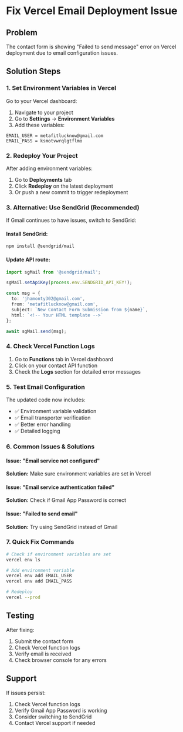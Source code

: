 # Fix Vercel Email Deployment Issue

## Problem
The contact form is showing "Failed to send message" error on Vercel deployment due to email configuration issues.

## Solution Steps

### 1. Set Environment Variables in Vercel

Go to your Vercel dashboard:
1. Navigate to your project
2. Go to **Settings** → **Environment Variables**
3. Add these variables:

```
EMAIL_USER = metafitlucknow@gmail.com
EMAIL_PASS = ksmotvwrqlgtflmo
```

### 2. Redeploy Your Project

After adding environment variables:
1. Go to **Deployments** tab
2. Click **Redeploy** on the latest deployment
3. Or push a new commit to trigger redeployment

### 3. Alternative: Use SendGrid (Recommended)

If Gmail continues to have issues, switch to SendGrid:

#### Install SendGrid:
```bash
npm install @sendgrid/mail
```

#### Update API route:
```typescript
import sgMail from '@sendgrid/mail';

sgMail.setApiKey(process.env.SENDGRID_API_KEY!);

const msg = {
  to: 'jhamonty302@gmail.com',
  from: 'metafitlucknow@gmail.com',
  subject: `New Contact Form Submission from ${name}`,
  html: `<!-- Your HTML template -->`
};

await sgMail.send(msg);
```

### 4. Check Vercel Function Logs

1. Go to **Functions** tab in Vercel dashboard
2. Click on your contact API function
3. Check the **Logs** section for detailed error messages

### 5. Test Email Configuration

The updated code now includes:
- ✅ Environment variable validation
- ✅ Email transporter verification
- ✅ Better error handling
- ✅ Detailed logging

### 6. Common Issues & Solutions

#### Issue: "Email service not configured"
**Solution:** Make sure environment variables are set in Vercel

#### Issue: "Email service authentication failed"
**Solution:** Check if Gmail App Password is correct

#### Issue: "Failed to send email"
**Solution:** Try using SendGrid instead of Gmail

### 7. Quick Fix Commands

```bash
# Check if environment variables are set
vercel env ls

# Add environment variable
vercel env add EMAIL_USER
vercel env add EMAIL_PASS

# Redeploy
vercel --prod
```

## Testing

After fixing:
1. Submit the contact form
2. Check Vercel function logs
3. Verify email is received
4. Check browser console for any errors

## Support

If issues persist:
1. Check Vercel function logs
2. Verify Gmail App Password is working
3. Consider switching to SendGrid
4. Contact Vercel support if needed
